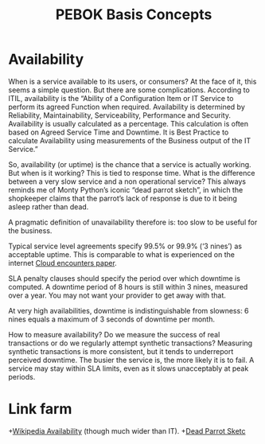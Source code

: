 ﻿---
title: PEBOK Basis Concepts
layout: default
---

# Availability

When is a service available to its users, or consumers? At the face of it, this seems a simple question. But there are some complications.
According to ITIL, availability is the “Ability of a Configuration Item or IT Service to perform its agreed Function when required. Availability is determined by Reliability, Maintainability, Serviceability, Performance and Security. Availability is usually calculated as a percentage. This calculation is often based on Agreed Service Time and Downtime. It is Best Practice to calculate Availability using measurements of the Business output of the IT Service.”

So, availability (or uptime) is the chance that a service is actually working. But when is it working? This is tied to response time. What is the difference between a very slow service and a non operational service? This always reminds me of Monty Python’s iconic “dead parrot sketch”, in which the shopkeeper claims that the parrot’s lack of response is due to it being asleep rather than dead.

A pragmatic definition of unavailability therefore is: too slow to be useful for the business.

Typical service level agreements specify 99.5% or 99.9% (‘3 nines’) as acceptable uptime. This is comparable to what is experienced on the internet [Cloud encounters paper](http://www.slideshare.net/pveijk/cloud-encounters-sept-2009-for-cmg-dec-6).

SLA penalty clauses should specify the period over which downtime is computed. A downtime period of 8 hours is still within 3 nines, measured over a year. You may not want your provider to get away with that.

At very high availabilities, downtime is indistinguishable from slowness: 6 nines equals a maximum of 3 seconds of downtime per month.

How to measure availability? Do we measure the success of real transactions or do we regularly attempt synthetic transactions? Measuring synthetic transactions is more consistent, but it tends to underreport perceived downtime. The busier the service is, the more likely it is to fail. A service may stay within SLA limits, even as it slows unacceptably at peak periods.

# Link farm
+[Wikipedia Availability](http://en.wikipedia.org/wiki/Availability) (though much wider than IT).
+[Dead Parrot Sketc](http://en.wikipedia.org/wiki/Dead_Parrot_sketch)
